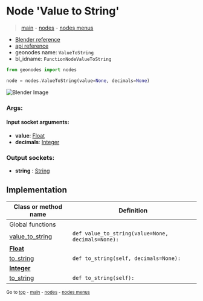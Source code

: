 # Node 'Value to String'

> [main](../structure.md) - [nodes](nodes.md) - [nodes menus](nodes_menus.md)

- [Blender reference](https://docs.blender.org/manual/en/latest/modeling/geometry_nodes/text/value_to_string.html)
- [api reference](https://docs.blender.org/api/current/bpy.types.FunctionNodeValueToString.html)
- geonodes name: `ValueToString`
- bl_idname: `FunctionNodeValueToString`

```python
from geonodes import nodes

node = nodes.ValueToString(value=None, decimals=None)
```

![Blender Image](https://docs.blender.org/manual/en/latest/_images/node-types_FunctionNodeValueToString.webp)

### Args:

#### Input socket arguments:

- **value**: [Float](Float.md)
- **decimals**: [Integer](Integer.md)

### Output sockets:

- **string** : [String](String.md)

## Implementation

| Class or method name | Definition |
|----------------------|------------|
| Global functions |
| [value_to_string](A.md#value_to_string) | `def value_to_string(value=None, decimals=None):` |
| **[Float](Float.md)** |
| [to_string](Float.md#to_string) | `def to_string(self, decimals=None):` |
| **[Integer](Integer.md)** |
| [to_string](Integer.md#to_string) | `def to_string(self):` |

<sub>Go to [top](#node-Value-to-String) - [main](../structure.md) - [nodes](nodes.md) - [nodes menus](nodes_menus.md)</sub>

